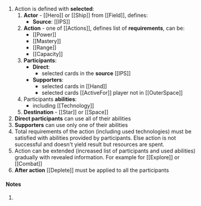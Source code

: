 1. Action is defined with **selected**:
	1. **Actor** - [[Hero]] or [[Ship]] from [[Field]], defines:
		- **Source**: [[IPS]]
	2. **Action** - one of [[Actions]], defines list of **requirements**, can be:
		- [[Power]]
		- [[Mastery]]
		- [[Range]]
		- [[Capacity]]
	3. **Participants**:
		- **Direct**:
			- selected cards in the **source** [[IPS]]
		- **Supporters**:
			- selected cards in [[Hand]]
			- selected cards [[ActiveFor]] player not in [[OuterSpace]]
	4. Participants **abilities**:
		- including [[Technology]]
	5. **Destination** - [[Star]] or [[Space]]
2. **Direct participants** can use all of their abilities
3. **Supporters** can use only one of their abilities
4. Total requirements of the action (including used technologies) must be satisfied with abilities provided by participants. Else action is not successful and doesn't yield result but resources are spent.
5. Action can be extended (increased list of participants and used abilities) gradually with revealed information. For example for [[Explore]] or [[Combat]]
6. **After action** [[Deplete]] must be applied to all the participants
#### Notes
1.